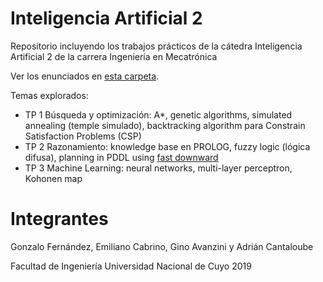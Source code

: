 # Inteligencia Artificial 2

Repositorio incluyendo los trabajos prácticos de la cátedra Inteligencia Artificial 2 de la carrera Ingeniería en Mecatrónica

Ver los enunciados en [esta carpeta](docs/enunciados).

Temas explorados:
- TP 1 Búsqueda y optimización: A*, genetic algorithms, simulated annealing (temple simulado), backtracking algorithm para Constrain Satisfaction Problems (CSP)
- TP 2 Razonamiento: knowledge base en PROLOG, fuzzy logic (lógica difusa), planning in PDDL using [fast downward](www.fast-downward.org/)
- TP 3 Machine Learning: neural networks, multi-layer perceptron, Kohonen map

# Integrantes

Gonzalo Fernández, Emiliano Cabrino, Gino Avanzini y Adrián Cantaloube

Facultad de Ingeniería
Universidad Nacional de Cuyo 
2019
